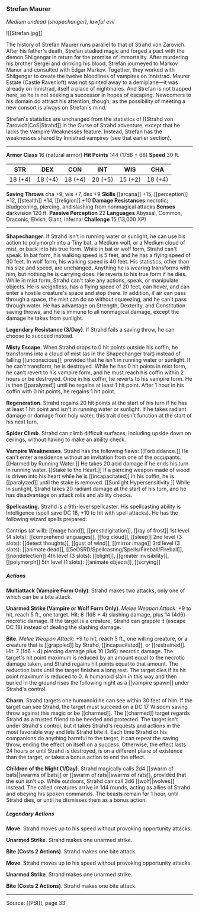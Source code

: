 ### Strefan Maurer
_Medium undead (shapechanger), lawful evil_

![[Strefan.jpg]]

The history of Strefan Maurer runs parallel to that of Strahd von Zarovich. After his father's death, Strefan studied magic and forged a pact with the demon Shilgengar in return for the promise of immortality. After murdering his brother Sergei and drinking his blood, Strefan journeyed to Markov Manor and consulted with Edgar Markov. Together, they worked with Shilgengar to create the twelve bloodlines of vampires on Innistrad. Maurer Estate (Castle Ravenloft) was not spirited away to a demiplane—it was already on Innistrad, itself a place of nightmares. And Strefan is not trapped here, so he is not seeking a successor in hopes of escaping. Newcomers to his domain do attract his attention, though, as the possibility of meeting a new consort is always on Strefan's mind.

Strefan's statistics are unchanged from the statistics of [[Strahd von Zarovich|CoS|Strahd]] in the Curse of Strahd adventure, except that he lacks the Vampire Weaknesses feature. Instead, Strefan has the weaknesses shared by Innistrad vampires (see that earlier section).



---

**Armor Class** 16 (natural armor)
**Hit Points** 144 (17d8 + 68)
**Speed** 30 ft.

| STR     | DEX     | CON     | INT     | WIS     | CHA     |
|---------|---------|---------|---------|---------|---------|
| 18 (+4) | 18 (+4) | 18 (+4) | 20 (+5) | 15 (+2) | 18 (+4) |

**Saving Throws** cha +9, wis +7, dex +9
**Skills** [[arcana]] +15, [[perception]] +12, [[stealth]] +14, [[religion]] +10
**Damage Resistances** necrotic; bludgeoning, piercing, and slashing from nonmagical attacks
**Senses** darkvision 120 ft.
**Passive Perception** 22
**Languages** Abyssal, Common, Draconic, Elvish, Giant, Infernal
**Challenge** 15 (13,000 XP)

---

**Shapechanger**. If Strahd isn't in running water or sunlight, he can use his action to polymorph into a Tiny bat, a Medium wolf, or a Medium cloud of mist, or back into his true form. While in bat or wolf form, Strahd can't speak. In bat form, his walking speed is 5 feet, and he has a flying speed of 30 feet. In wolf form, his walking speed is 40 feet. His statistics, other than his size and speed, are unchanged. Anything he is wearing transforms with him, but nothing he is carrying does. He reverts to his true form if he dies. While in mist form, Strahd can't take any actions, speak, or manipulate objects. He is weightless, has a flying speed of 20 feet, can hover, and can enter a hostile creature's space and stop there. In addition, if air can pass through a space, the mist can do so without squeezing, and he can't pass through water. He has advantage on Strength, Dexterity, and Constitution saving throws, and he is immune to all nonmagical damage, except the damage he takes from sunlight.

**Legendary Resistance (3/Day)**. If Strahd fails a saving throw, he can choose to succeed instead.

**Misty Escape**. When Strahd drops to 0 hit points outside his coffin, he transforms into a cloud of mist (as in the Shapechanger trait) instead of falling [[unconscious]], provided that he isn't in running water or sunlight. If he can't transform, he is destroyed. While he has 0 hit points in mist form, he can't revert to his vampire form, and he must reach his coffin within 2 hours or be destroyed. Once in his coffin, he reverts to his vampire form. He is then [[paralyzed]] until he regains at least 1 hit point. After 1 hour in his coffin with 0 hit points, he regains 1 hit point.

**Regeneration**. Strahd regains 20 hit points at the start of his turn if he has at least 1 hit point and isn't in running water or sunlight. If he takes radiant damage or damage from holy water, this trait doesn't function at the start of his next turn.

**Spider Climb**. Strahd can climb difficult surfaces, including upside down on ceilings, without having to make an ability check.

**Vampire Weaknesses**. Strahd has the following flaws: [[Forbiddance.]] He can't enter a residence without an invitation from one of the occupants. [[Harmed by Running Water.]] He takes 20 acid damage if he ends his turn in running water. [[Stake to the Heart.]] If a piercing weapon made of wood is driven into his heart while he is [[incapacitated]] in his coffin, he is [[paralyzed]] until the stake is removed. [[Sunlight Hypersensitivity.]] While in sunlight, Strahd takes 20 radiant damage at the start of his turn, and he has disadvantage on attack rolls and ability checks.

**Spellcasting.** Strahd is a 9th-level spellcaster. His spellcasting ability is Intelligence (spell save DC 18, +10 to hit with spell attacks). He has the following wizard spells prepared:

Cantrips (at will): [[mage hand]], [[prestidigitation]], [[ray of frost]]
1st level (4 slots): [[comprehend languages]], [[fog cloud]], [[sleep]]
2nd level (3 slots): [[detect thoughts]], [[gust of wind]], [[mirror image]]
3rd level (3 slots): [[animate dead]], [[5eOSRD/Spellcasting/Spells/Fireball/Fireball]], [[nondetection]]
4th level (3 slots): [[blight]], [[greater invisibility]], [[polymorph]]
5th level (1 slots): [[animate objects]], [[scrying]]

##### Actions
**Multiattack (Vampire Form Only)**. Strahd makes two attacks, only one of which can be a bite attack.

**Unarmed Strike (Vampire or Wolf Form Only)**. _Melee Weapon Attack:_ +9 to hit, reach 5 ft., one target. Hit: 8 (1d8 + 4) slashing damage, plus 14 (4d6) necrotic damage. If the target is a creature, Strahd can grapple it (escape DC 18) instead of dealing the slashing damage.

**Bite**. _Melee Weapon Attack:_ +9 to hit, reach 5 ft., one willing creature, or a creature that is [[grappled]] by Strahd, [[incapacitated]], or [[restrained]]. Hit: 7 (1d6 + 4) piercing damage plus 10 (3d6) necrotic damage. The target's hit point maximum is reduced by an amount equal to the necrotic damage taken, and Strahd regains hit points equal to that amount. The reduction lasts until the target finishes a long rest. The target dies if its hit point maximum is reduced to 0. A humanoid slain in this way and then buried in the ground rises the following night as a [[vampire spawn]] under Strahd's control.

**Charm**. Strahd targets one humanoid he can see within 30 feet of him. If the target can see Strahd, the target must succeed on a DC 17 Wisdom saving throw against this magic or be [[charmed]]. The [[charmed]] target regards Strahd as a trusted friend to be heeded and protected. The target isn't under Strahd's control, but it takes Strahd's requests and actions in the most favorable way and lets Strahd bite it. Each time Strahd or his companions do anything harmful to the target, it can repeat the saving throw, ending the effect on itself on a success. Otherwise, the effect lasts 24 hours or until Strahd is destroyed, is on a different plane of existence than the target, or takes a bonus action to end the effect.

**Children of the Night (1/Day)**. Strahd magically calls 2d4 [[swarm of bats||swarms of bats]] or [[swarm of rats||swarms of rats]], provided that the sun isn't up. While outdoors, Strahd can call 3d6 [[wolf||wolves]] instead. The called creatures arrive in 1d4 rounds, acting as allies of Strahd and obeying his spoken commands. The beasts remain for 1 hour, until Strahd dies, or until he dismisses them as a bonus action.

##### Legendary Actions
**Move**. Strahd moves up to his speed without provoking opportunity attacks.

**Unarmed Strike**. Strahd makes one unarmed strike.

**Bite (Costs 2 Actions)**. Strahd makes one bite attack.

**Move**. Strahd moves up to his speed without provoking opportunity attacks.

**Unarmed Strike**. Strahd makes one unarmed strike.

**Bite (Costs 2 Actions)**. Strahd makes one bite attack.


---

Source: [[PSI]], page 33
